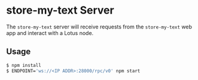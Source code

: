# store-my-text Server

The `store-my-text` server will receive requests from the `store-my-text` web app and interact with a Lotus node.

## Usage

```sh
$ npm install
$ ENDPOINT='ws://<IP ADDR>:28000/rpc/v0' npm start
```
